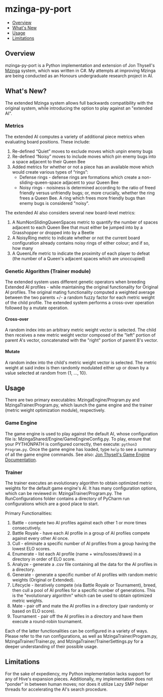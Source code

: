 # mzinga-py-port

- [Overview](#overview)
- [What's New](#whats-new)
- [Usage](#usage)
- [Limitations](#limitations)

## Overview
mzinga-py-port is a Python implementation and extension of Jon Thysell's [Mzinga](https://github.com/jonthysell/Mzinga) system, which was written in C#. My attempts at improving Mzinga are being conducted as an Honours undergraduate research project in AI.

## What's New?
The extended Mzinga system allows full backwards compatibility with the original system, while introducing
the option to play against an "extended AI".

### Metrics
The extended AI computes a variety of additional piece metrics when evaluating
board positions. These include:
1. Re-defined “Quiet” moves to exclude moves which unpin enemy bugs
2. Re-defined “Noisy” moves to include moves which pin enemy bugs into a space adjacent to their Queen Bee
3. Added metrics for whether or not a piece has an available move which would create various types of “rings”:
   * Defense rings - defense rings are formations which create a non-sliding-queen-space adjacent to your Queen Bee
   * Noisy rings - noisiness is determined according to the ratio of freed friendly versus unfriendly bugs; or, more crucially, whether the ring frees a Queen Bee. A ring which frees more friendly bugs than enemy bugs is considered "noisy".

The extended AI also considers several new board-level metrics:
1. A NumNonSlidingQueenSpaces metric to quantify the number of spaces adjacent to each Queen Bee that must either be jumped into by a Grasshopper or dropped into by a Beetle
2. A NoisyRing metric to indicate whether or not the current board configuration already contains noisy rings of either colour; and if so, how many
3. A QueenLife metric to indicate the proximity of each player to defeat (the number of a Queen's adjacent spaces which are unoccupied)

### Genetic Algorithm (Trainer module)
The extended system uses different genetic operators when breeding Extended AI profiles - while maintaining the original functionality for Original AI profiles. The original mating functionality computed a weighted average between the two parents +/- a random fuzzy factor for each metric weight of the child profile. The extended system performs a cross-over operation followed by a mutate operation.

#### Cross-over
A random index into an arbitrary metric weight vector is selected. The child then receives a new metric weight vector composed of the "left" portion of parent A's vector, concatenated with the "right" portion of parent B's vector.

#### Mutate
A random index into the child's metric weight vector is selected. The metric weight at said index is then randomly modulated either up or down by a value selected at random from {1, ..., 10}.

## Usage
There are two primary executables: MzingaEngine/Program.py and MzingaTrainer/Program.py, which launch the game engine and the trainer (metric weight optimization module), respectively.

### Game Engine
The game engine is used to play against the default AI, whose configuration file is: MzingaShared/Engine/GameEngineConfig.py. To play, ensure that your PYTHONPATH is configured correctly, then execute: ```python3 Program.py```. Once the game engine has loaded, type ```help``` to see a summary of all the game engine commands. See also: [Jon Thysell's Game Engine Documentation](https://github.com/jonthysell/Mzinga/wiki/UniversalHiveProtocol#engine-commands).

### Trainer
The trainer executes an evolutionary algorithm to obtain optimized metric weights for the default game engine's AI. It has many configuration options, which can be reviewed in: MzingaTrainer/Program.py. The RunConfigurations folder contains a directory of PyCharm run configurations which are a good place to start. 

Primary Functionalities:
1. Battle - compete two AI profiles against each other 1 or more times consecutively.
2. Battle Royale - have each AI profile in a group of AI profiles compete against every other AI once.
3. Cull - eliminate a specific number of AI profiles from a group having the lowest ELO scores.
4. Enumerate - list each AI profile (name + wins/losses/draws) in a directory in order of ELO score.
5. Analyze - generate a .csv file containing all the data for the AI profiles in a directory.
6. Generate - generate a specific number of AI profiles with random metric weights (Original or Extended).
7. Lifecycle - iteratively compete (via Battle Royale or Tournament), breed, then cull a pool of AI profiles for a specific number of generations. This is the "evolutionary algorithm" which can be used to obtain optimized metric weights.
8. Mate - pair off and mate the AI profiles in a directory (pair randomly or based on ELO score).
9. Tournament - pair off the AI profiles in a directory and have them execute a round-robin tournament.

Each of the latter functionalities can be configured in a variety of ways. Please refer to the run configurations, as well as MzingaTrainer/Program.py, MzingaTrainer/Trainer.py, and MzingaTrainer/TrainerSettings.py for a deeper understanding of their possible usage.

## Limitations
For the sake of expediency, my Python implementation lacks support for any of Hive's expansion pieces.
Additionally, my implementation does not "ponder" in between human moves; nor does it utilize Lazy SMP
helper threads for accelerating the AI's search procedure.
